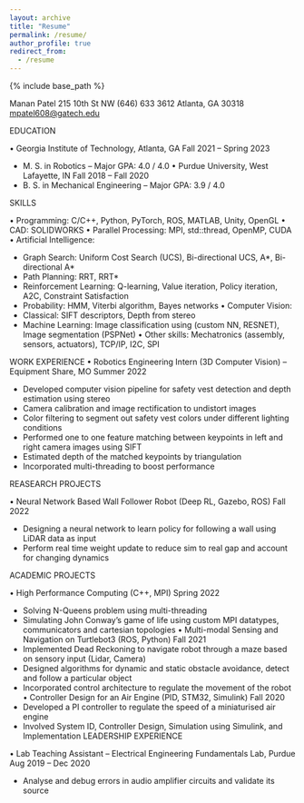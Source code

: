 ```yaml
---
layout: archive
title: "Resume"
permalink: /resume/
author_profile: true
redirect_from:
  - /resume
---
```


{% include base_path %}

Manan Patel
215 10th St NW	(646) 633 3612
Atlanta, GA 30318	mpatel608@gatech.edu

EDUCATION
 
•	Georgia Institute of Technology, Atlanta, GA	Fall 2021 – Spring 2023
-	M. S. in Robotics	– Major GPA: 4.0 / 4.0
•	Purdue University, West Lafayette, IN	Fall 2018 – Fall 2020
-	B. S. in Mechanical Engineering – Major GPA: 3.9 / 4.0

SKILLS
 
•	Programming:	C/C++, Python, PyTorch, ROS, MATLAB, Unity, OpenGL
•	CAD:	SOLIDWORKS
•	Parallel Processing: MPI, std::thread, OpenMP, CUDA
•	Artificial Intelligence:
-	Graph Search:	Uniform Cost Search (UCS), Bi-directional UCS, A*, Bi-directional A*
-	Path Planning:	RRT, RRT*
-	Reinforcement Learning: Q-learning, Value iteration, Policy iteration, A2C, Constraint Satisfaction
-	Probability:	HMM, Viterbi algorithm, Bayes networks
•	Computer Vision:
-	Classical:	SIFT descriptors, Depth from stereo
-	Machine Learning: Image classification using (custom NN, RESNET), Image segmentation (PSPNet)
•	Other skills:   Mechatronics (assembly, sensors, actuators), TCP/IP, I2C, SPI

WORK EXPERIENCE	
•	Robotics Engineering Intern (3D Computer Vision) – Equipment Share, MO	Summer 2022
-	Developed computer vision pipeline for safety vest detection and depth estimation using stereo
-	Camera calibration and image rectification to undistort images
-	Color filtering to segment out safety vest colors under different lighting conditions
-	Performed one to one feature matching between keypoints in left and right camera images using SIFT
-	Estimated depth of the matched keypoints by triangulation
-	Incorporated multi-threading to boost performance

REASEARCH PROJECTS
 
•	Neural Network Based Wall Follower Robot (Deep RL, Gazebo, ROS)	Fall 2022
-	Designing a neural network to learn policy for following a wall using LiDAR data as input
-	Perform real time weight update to reduce sim to real gap and account for changing dynamics

ACADEMIC PROJECTS
 
•		High Performance Computing (C++, MPI)	Spring 2022
-	Solving N-Queens problem using multi-threading
-	Simulating John Conway’s game of life using custom MPI datatypes, communicators and cartesian topologies
•	Multi-modal Sensing and Navigation on Turtlebot3 (ROS, Python)	Fall 2021
-	Implemented Dead Reckoning to navigate robot through a maze based on sensory input (Lidar, Camera)
-	Designed algorithms for dynamic and static obstacle avoidance, detect and follow a particular object
-	Incorporated control architecture to regulate the movement of the robot
•	Controller Design for an Air Engine (PID, STM32, Simulink)	Fall 2020
-	Developed a PI controller to regulate the speed of a miniaturised air engine
-	Involved System ID, Controller Design, Simulation using Simulink, and Implementation
LEADERSHIP EXPERIENCE
 
•	Lab Teaching Assistant – Electrical Engineering Fundamentals Lab, Purdue	Aug 2019 – Dec 2020
-	Analyse and debug errors in audio amplifier circuits and validate its source
